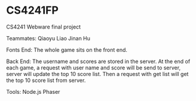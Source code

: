 # CS4241FP
CS4241 Webware final project

Teammates:
Qiaoyu Liao
Jinan Hu

Fonts End:
The whole game sits on the front end.

Back End:
The username and scores are stored in the server.
At the end of each game, a request with user name and score will be send to server, server will update the top 10 score list.
Then a request with get list will get the top 10 score list from server.

Tools:
Node.js
Phaser
